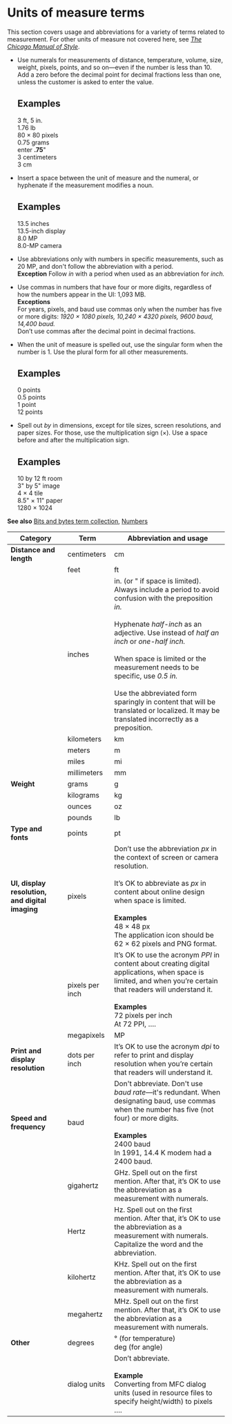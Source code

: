 # Units of measure terms

This
section covers usage and abbreviations for a variety of terms related
to measurement. For other units of measure not covered here, see [*The Chicago Manual of Style*](https://www.chicagomanualofstyle.org/home.html).

  - Use
    numerals for measurements of distance, temperature, volume, size,
    weight, pixels, points, and so on—even if the number is less than
    10\. Add a zero before the decimal point for decimal fractions less than one, unless the customer is asked to enter the value.  
    ## Examples

    3 ft, 5 in.  
    1.76 lb  
    80 × 80 pixels  
    0.75 grams  
    enter **.75**"  
    3 centimeters  
    3 cm
    
  - Insert a space between the unit of measure and the numeral, or hyphenate if the measurement modifies a noun.
    ## Examples

    13.5 inches  
    13.5-inch display  
    8.0 MP  
    8.0-MP camera  
    
  - Use
    abbreviations only with numbers in specific measurements, such
    as 20 MP, and don't follow the abbreviation with a period.  
    **Exception** Follow *in* with a period when used as an abbreviation for *inch.*
    
  - Use commas in numbers that have four or more digits, regardless of how the numbers appear in the UI: 1,093 MB.  
    **Exceptions**  
    For years, pixels, and baud use commas only when the number has five or more digits: *1920 × 1080 pixels, 
    10,240 × 4320 pixels, 9600 baud, 14,400 baud.*  
    Don’t use commas after the decimal point in decimal fractions.
    
  - When
    the unit of measure is spelled out, use the singular form when the
    number is 1. Use the plural form for all other measurements.  
    ## Examples

    0 points  
    0.5 points  
    1 point  
    12 points
    
  - Spell out *by* in dimensions, except for tile sizes, screen resolutions, and paper sizes. For those, use the multiplication sign (×). Use a space before and after the multiplication sign.  
    ## Examples

    10 by 12 ft room  
    3" by 5" image  
    4 × 4 tile   
    8.5" × 11" paper   
    1280 × 1024

**See also** [Bits and bytes term collection](../term-collections/bits-bytes-terms.md), [Numbers](~/numbers.md)

|**Category**|**Term**|**Abbreviation and usage**|
--|--|--|
|**Distance and length**|centimeters|cm|
||feet|ft|
||inches|in. (or " if space is limited). Always include a period to avoid confusion with the preposition *in.*<br /><br />Hyphenate *half-inch* as an adjective. Use instead of *half an inch* or *one-half inch.*<br /><br />When space is limited or the measurement needs to be specific, use *0.5 in.* <br /><br />Use the abbreviated form sparingly in content that will be translated or localized. It may be translated incorrectly as a preposition.|
||kilometers|km|
||meters|m|
||miles|mi|
||millimeters|mm|
|**Weight**|grams|g|
||kilograms|kg|
||ounces|oz|
||pounds|lb|
|**Type and fonts**|points|pt|
|**UI, display resolution, and digital imaging**|pixels|Don’t use the abbreviation *px* in the context of screen or camera resolution.<br /><br />It’s OK to abbreviate as *px* in content about online design when space is limited. <br /><br />**Examples**<br />48 × 48 px <br />The application icon should be 62 × 62 pixels and PNG format.|
||pixels per inch|It’s OK to use the acronym *PPI* in content about creating digital applications, when space is limited, and when you’re certain that readers will understand it. <br /><br />**Examples**<br />72 pixels per inch  <br />At 72 PPI, ….|
||megapixels|MP|
|**Print and display resolution**|dots per inch|It’s OK to use the acronym *dpi* to refer to print and display resolution when you’re certain that readers will understand it.|
|**Speed and frequency**|baud|Don't abbreviate. Don't use *baud rate*—it's redundant. When designating baud, use commas when the number has five (not four) or more digits. <br /><br />**Examples**<br /> 2400 baud <br/> In 1991, 14.4 K modem had a 2400 baud. |
||gigahertz|GHz. Spell out on the first mention. After that, it’s OK to use the abbreviation as a measurement with numerals.|
||Hertz|Hz. Spell out on the first mention. After that, it’s OK to use the abbreviation as a measurement with numerals. Capitalize the word and the abbreviation.|
||kilohertz|KHz. Spell out on the first mention. After that, it’s OK to use the abbreviation as a measurement with numerals.|
||megahertz|MHz. Spell out on the first mention. After that, it’s OK to use the abbreviation as a measurement with numerals.|
|**Other**|degrees|° (for temperature)<br />deg (for angle)|
||dialog units|Don’t abbreviate.<br /><br />**Example**<br />Converting from MFC dialog units (used in resource files to specify height/width) to pixels ….|
